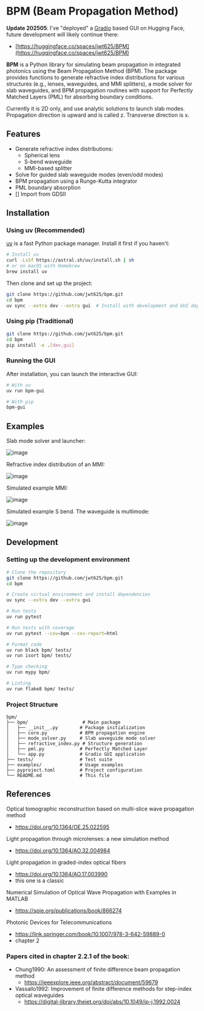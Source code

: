 # BPM (Beam Propagation Method)

**Update 202505**: I've "deployed" a [Gradio](https://www.gradio.app/) based GUI on Hugging Face, future development will likely continue there:
- [https://huggingface.co/spaces/jwt625/BPM](https://huggingface.co/spaces/jwt625/BPM)

**BPM** is a Python library for simulating beam propagation in integrated photonics using the Beam Propagation Method (BPM). The package provides functions to generate refractive index distributions for various structures (e.g., lenses, waveguides, and MMI splitters), a mode solver for slab waveguides, and BPM propagation routines with support for Perfectly Matched Layers (PML) for absorbing boundary conditions.

Currently it is 2D only, and use analytic solutions to launch slab modes. Propagation direction is upward and is called z. Transverse direction is x.

## Features

- Generate refractive index distributions:
  - Spherical lens
  - S-bend waveguide
  - MMI-based splitter
- Solve for guided slab waveguide modes (even/odd modes)
- BPM propagation using a Runge-Kutta integrator
- PML boundary absorption
- [] Import from GDSII

## Installation

### Using uv (Recommended)

[uv](https://github.com/astral-sh/uv) is a fast Python package manager. Install it first if you haven't:

```bash
# Install uv
curl -LsSf https://astral.sh/uv/install.sh | sh
# or on macOS with Homebrew
brew install uv
```

Then clone and set up the project:

```bash
git clone https://github.com/jwt625/bpm.git
cd bpm
uv sync --extra dev --extra gui  # Install with development and GUI dependencies
```

### Using pip (Traditional)

```bash
git clone https://github.com/jwt625/bpm.git
cd bpm
pip install -e .[dev,gui]
```

### Running the GUI

After installation, you can launch the interactive GUI:

```bash
# With uv
uv run bpm-gui

# With pip
bpm-gui
```


## Examples

Slab mode solver and launcher:

![image](https://github.com/user-attachments/assets/5aad97f5-7521-431d-8578-9c7655831798)


Refractive index distribution of an MMI:

![image](https://github.com/user-attachments/assets/e15c0aac-7a6e-419b-9484-62c910e5ca1e)


Simulated example MMI:

![image](https://github.com/user-attachments/assets/d3ee4359-02d7-42cb-b568-d2f0eb55f7a0)


Simulated example S bend. The waveguide is multimode:

![image](https://github.com/user-attachments/assets/fdf6e0ba-5684-4312-8bb1-c2ab070e5de5)

## Development

### Setting up the development environment

```bash
# Clone the repository
git clone https://github.com/jwt625/bpm.git
cd bpm

# Create virtual environment and install dependencies
uv sync --extra dev --extra gui

# Run tests
uv run pytest

# Run tests with coverage
uv run pytest --cov=bpm --cov-report=html

# Format code
uv run black bpm/ tests/
uv run isort bpm/ tests/

# Type checking
uv run mypy bpm/

# Linting
uv run flake8 bpm/ tests/
```

### Project Structure

```
bpm/
├── bpm/                    # Main package
│   ├── __init__.py        # Package initialization
│   ├── core.py            # BPM propagation engine
│   ├── mode_solver.py     # Slab waveguide mode solver
│   ├── refractive_index.py # Structure generation
│   ├── pml.py             # Perfectly Matched Layer
│   └── app.py             # Gradio GUI application
├── tests/                 # Test suite
├── examples/              # Usage examples
├── pyproject.toml         # Project configuration
└── README.md              # This file
```




## References


Optical tomographic reconstruction based on multi-slice wave propagation method
- https://doi.org/10.1364/OE.25.022595

Light propagation through microlenses: a new simulation method
- https://doi.org/10.1364/AO.32.004984


Light propagation in graded-index optical fibers
- https://doi.org/10.1364/AO.17.003990
- this one is a classic


Numerical Simulation of Optical Wave Propagation with Examples in MATLAB
- https://spie.org/publications/book/866274

Photonic Devices for Telecommunications
- https://link.springer.com/book/10.1007/978-3-642-59889-0
- chapter 2

### Papers cited in chapter 2.2.1 of the book:

- Chung1990: An assessment of finite difference beam propagation method
	- https://ieeexplore.ieee.org/abstract/document/59679
- Vassallo1992: Improvement of finite difference methods for step-index optical waveguides
	- https://digital-library.theiet.org/doi/abs/10.1049/ip-j.1992.0024


